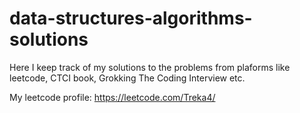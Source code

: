 # data-structures-algorithms-solutions
Here I keep track of my solutions to the problems from plaforms like leetcode, CTCI book, Grokking The Coding Interview etc.

My leetcode profile: https://leetcode.com/Treka4/
